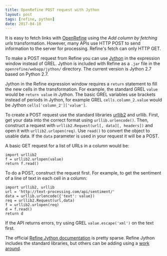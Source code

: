 ```yaml
---
title: OpenRefine POST request with Jython
layout: post
tags: [refine, python]
date: 2017-04-10
---
```


It is easy to fetch links with [OpenRefine](http://openrefine.org/) using the *Add column by fetching urls* transformation. 
However, many APIs use HTTP POST to send information to the server for processing. 
Refine's fetch can only HTTP GET.

To make a POST request from Refine you can use [Jython](http://www.jython.org/) in the expression window instead of GREL. 
Jython is included with Refine as a `.jar` file in the `openrefine/webapp/jython/` directory.
The current version is Jython 2.7 based on Python 2.7.

Jython in the Refine expression window requires a `return` statement to fill the new cells in the transformation. 
For example, the standard GREL `value` would be `return value` in Jython. 
The basic GREL variables use brackets instead of periods in Jython, for example GREL `cells.column_2.value` would be Jython `cells['column_2']['value']`.

To create a POST request use the standard libraries [urllib2](http://www.jython.org/docs/library/urllib2.html) and urllib. 
First, get your data into the correct format using `urllib.urlencode()`.
Then, construct a request with `urllib2.Request(url[, data][, headers])` and open it with `urllib2.urlopen(req)`.
Use `read()` to convert the object to usable data.
If the `data` parameter is used in your request it will be a POST. 

A basic GET request for a list of URLs in a column would be:

```
import urllib2
f = urllib2.urlopen(value)
return f.read()
```

To do a POST, construct the request first. 
For example, to get the sentiment of a line of text in each cell in a column: 

```
import urllib2, urllib
url = 'http://text-processing.com/api/sentiment/'
data = urllib.urlencode({'text': value})
req = urllib2.Request(url,data)
f = urllib2.urlopen(req)
d = f.read()
return d
```

If the API returns errors, try using GREL `value.escape('xml')` on the text first.

The official [Refine Jython documentation](https://github.com/OpenRefine/OpenRefine/wiki/Jython) is pretty sparse.
Refine Jython includes the standard libraries, but others can be adding using a [work around](https://github.com/OpenRefine/OpenRefine/wiki/Extending-Jython-with-pypi-modules).
